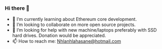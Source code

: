 ### Hi there 👋

- 🌱 I’m currently learning about Ethereum core development. 
- 👯 I’m looking to collaborate on more open source projects.
- 🤔 I’m looking for help with new machine/laptops preferably with SSD hard drives.  Donation would be appreciated.
- 📫 How to reach me: Nhlanhlahasane@hotmail.com


